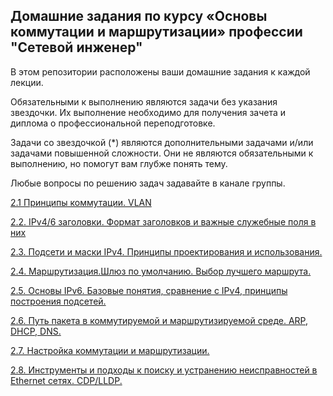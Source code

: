 ## Домашние задания по курсу «Основы коммутации и маршрутизации» профессии "Сетевой инженер"
В этом репозитории расположены ваши домашние задания к каждой лекции.

Обязательными к выполнению являются задачи без указания звездочки. Их выполнение необходимо для получения зачета и диплома о профессиональной переподготовке.

Задачи со звездочкой (*) являются дополнительными задачами и/или задачами повышенной сложности. Они не являются обязательными к выполнению, но помогут вам глубже понять тему.

Любые вопросы по решению задач задавайте в канале группы.

[2.1  Принципы коммутации. VLAN ](https://github.com/Prolink76/NTW-16/blob/Основы-коммутации-и-маршрутизации/1-01.md)

[2.2. IPv4/6 заголовки. Формат заголовков и важные служебные поля в них](https://github.com/Prolink76/NTW-16/blob/Основы-коммутации-и-маршрутизации/2-02.md)

[2.3. Подсети и маски IPv4. Принципы проектирования и использования.](https://github.com/Prolink76/NTW-16/blob/Основы-коммутации-и-маршрутизации/3-03.md)

[2.4. Маршрутизация.Шлюз по умолчанию. Выбор лучшего маршрута.]()

[2.5. Основы IPv6. Базовые понятия, сравнение с IPv4, принципы построения подсетей.]()

[2.6. Путь пакета в коммутируемой и маршрутизируемой среде. ARP, DHCP, DNS.]()

[2.7. Настройка коммутации и маршрутизации.]()

[2.8. Инструменты и подходы к поиску и устранению неисправностей в Ethernet сетях. CDP/LLDP.]()
